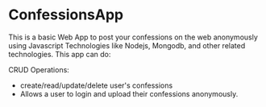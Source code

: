 # ConfessionsApp
This is a basic Web App to post your confessions on the web anonymously using Javascript Technologies like Nodejs, Mongodb, and other related technologies.
This app can do:

CRUD Operations: 
* create/read/update/delete user's confessions
* Allows a user to login and upload their confessions anonymously.

